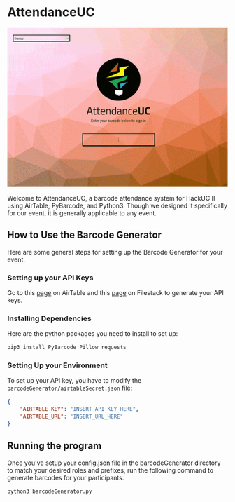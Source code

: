 # AttendanceUC

<p align="center"><img src="./demo.gif" alt="Product Demo"></p>

Welcome to AttendanceUC, a barcode attendance system for HackUC II using AirTable, PyBarcode, and Python3. Though we designed it specifically for our event, it is generally applicable to any event.

## How to Use the Barcode Generator

Here are some general steps for setting up the Barcode Generator for your event.

### Setting up your API Keys

Go to this [page](https://airtable.com/account) on AirTable and this [page](https://dev.filestack.com/apps/) on Filestack to generate your API keys.

### Installing Dependencies

Here are the python packages you need to install to set up:

```bash
pip3 install PyBarcode Pillow requests
```

### Setting Up your Environment

To set up your API key, you have to modify the `barcodeGenerator/airtableSecret.json` file:

```json
{
    "AIRTABLE_KEY": "INSERT_API_KEY_HERE",
    "AIRTABLE_URL": "INSERT_URL_HERE"
}
```

## Running the program

Once you've setup your config.json file in the barcodeGenerator directory to match your desired roles and prefixes, run the following command to generate barcodes for your participants.

```bash
python3 barcodeGenerator.py
```
